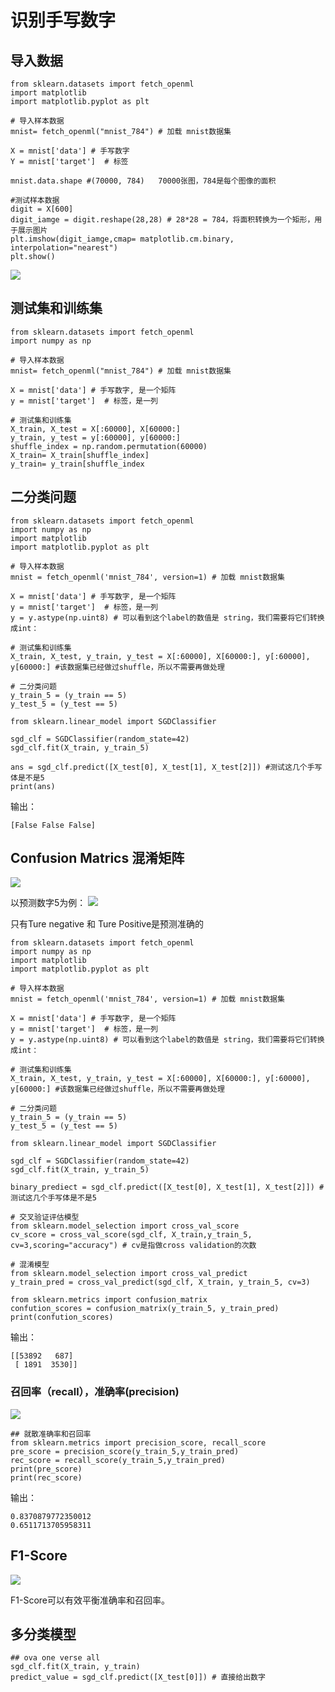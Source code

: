 # 识别手写数字

## 导入数据

	from sklearn.datasets import fetch_openml
	import matplotlib
	import matplotlib.pyplot as plt
	
	# 导入样本数据
	mnist= fetch_openml("mnist_784") # 加载 mnist数据集
	
	X = mnist['data'] # 手写数字
	Y = mnist['target']  # 标签
	
	mnist.data.shape #(70000, 784)   70000张图，784是每个图像的面积
	
	#测试样本数据
	digit = X[600]
	digit_iamge = digit.reshape(28,28) # 28*28 = 784，将面积转换为一个矩形，用于展示图片
	plt.imshow(digit_iamge,cmap= matplotlib.cm.binary, interpolation="nearest")
	plt.show()


![](../Images/1.png)


## 测试集和训练集

	from sklearn.datasets import fetch_openml
	import numpy as np
	
	# 导入样本数据
	mnist= fetch_openml("mnist_784") # 加载 mnist数据集
	
	X = mnist['data'] # 手写数字, 是一个矩阵
	y = mnist['target']  # 标签，是一列
	
	# 测试集和训练集
	X_train, X_test = X[:60000], X[60000:]
	y_train, y_test = y[:60000], y[60000:]
	shuffle_index = np.random.permutation(60000)
	X_train= X_train[shuffle_index]
	y_train= y_train[shuffle_index

## 二分类问题

	from sklearn.datasets import fetch_openml
	import numpy as np
	import matplotlib
	import matplotlib.pyplot as plt
	
	# 导入样本数据
	mnist = fetch_openml('mnist_784', version=1) # 加载 mnist数据集
	
	X = mnist['data'] # 手写数字, 是一个矩阵
	y = mnist['target']  # 标签，是一列
	y = y.astype(np.uint8) # 可以看到这个label的数值是 string，我们需要将它们转换成int：
	
	# 测试集和训练集
	X_train, X_test, y_train, y_test = X[:60000], X[60000:], y[:60000], y[60000:] #该数据集已经做过shuffle，所以不需要再做处理
	
	# 二分类问题
	y_train_5 = (y_train == 5)
	y_test_5 = (y_test == 5)
	
	from sklearn.linear_model import SGDClassifier
	
	sgd_clf = SGDClassifier(random_state=42)
	sgd_clf.fit(X_train, y_train_5)
	
	ans = sgd_clf.predict([X_test[0], X_test[1], X_test[2]]) #测试这几个手写体是不是5
	print(ans)

输出：

	[False False False]


## Confusion Matrics 混淆矩阵

![](../Images/2.png)

以预测数字5为例：
![](../Images/3.png)

只有Ture negative 和 Ture Positive是预测准确的


	from sklearn.datasets import fetch_openml
	import numpy as np
	import matplotlib
	import matplotlib.pyplot as plt
	
	# 导入样本数据
	mnist = fetch_openml('mnist_784', version=1) # 加载 mnist数据集
	
	X = mnist['data'] # 手写数字, 是一个矩阵
	y = mnist['target']  # 标签，是一列
	y = y.astype(np.uint8) # 可以看到这个label的数值是 string，我们需要将它们转换成int：
	
	# 测试集和训练集
	X_train, X_test, y_train, y_test = X[:60000], X[60000:], y[:60000], y[60000:] #该数据集已经做过shuffle，所以不需要再做处理
	
	# 二分类问题
	y_train_5 = (y_train == 5)
	y_test_5 = (y_test == 5)
	
	from sklearn.linear_model import SGDClassifier
	
	sgd_clf = SGDClassifier(random_state=42)
	sgd_clf.fit(X_train, y_train_5)
	
	binary_prediect = sgd_clf.predict([X_test[0], X_test[1], X_test[2]]) #测试这几个手写体是不是5
	
	# 交叉验证评估模型
	from sklearn.model_selection import cross_val_score
	cv_score = cross_val_score(sgd_clf, X_train,y_train_5, cv=3,scoring="accuracy") # cv是指做cross validation的次数
	
	# 混淆模型
	from sklearn.model_selection import cross_val_predict
	y_train_pred = cross_val_predict(sgd_clf, X_train, y_train_5, cv=3)
	
	from sklearn.metrics import confusion_matrix
	confution_scores = confusion_matrix(y_train_5, y_train_pred)
	print(confution_scores)


输出：

	[[53892   687]
	 [ 1891  3530]]


### 召回率（recall），准确率(precision)

![](../Images/4.png)

	## 就散准确率和召回率
	from sklearn.metrics import precision_score, recall_score
	pre_score = precision_score(y_train_5,y_train_pred)
	rec_score = recall_score(y_train_5,y_train_pred)
	print(pre_score)
	print(rec_score)

输出：

	0.8370879772350012
	0.6511713705958311


## F1-Score

![](../Images/5.png)

F1-Score可以有效平衡准确率和召回率。

## 多分类模型

	## ova one verse all
	sgd_clf.fit(X_train, y_train)
	predict_value = sgd_clf.predict([X_test[0]]) # 直接给出数字
